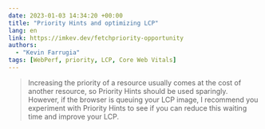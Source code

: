 ```yaml
---
date: 2023-01-03 14:34:20 +00:00
title: "Priority Hints and optimizing LCP"
lang: en
link: https://imkev.dev/fetchpriority-opportunity
authors:
  - "Kevin Farrugia"
tags: [WebPerf, priority, LCP, Core Web Vitals]
---
```


> Increasing the priority of a resource usually comes at the cost of another resource, so Priority Hints should be used sparingly. However, if the browser is queuing your LCP image, I recommend you experiment with Priority Hints to see if you can reduce this waiting time and improve your LCP.
